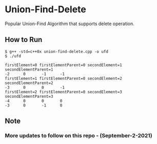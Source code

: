 # Union-Find-Delete
Popular Union-Find Algorithm that supports delete operation.

## How to Run

```
$ g++ -std=c++0x union-find-delete.cpp -o ufd
$ ./ufd

firstElement=0 firstElementParent=0 secondElement=1 secondElementParent=1
-2      0       -1      -1
firstElement=1 firstElementParent=0 secondElement=2 secondElementParent=2
-3      0       0       -1
firstElement=2 firstElementParent=0 secondElement=3 secondElementParent=3
-4      0       0       0
-3      0       -1      0
```

## Note

### More updates to follow on this repo - (September-2-2021)
